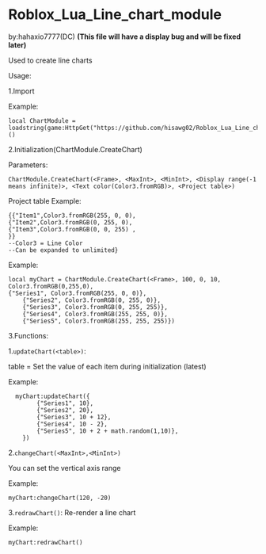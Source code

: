 # Roblox_Lua_Line_chart_module
by:hahaxio7777(DC)
**(This file will have a display bug and will be fixed later)**

Used to create line charts

Usage:

1.Import

Example:
```
local ChartModule = loadstring(game:HttpGet("https://github.com/hisawg02/Roblox_Lua_Line_chart_module/raw/refs/heads/main/Main"))()
```

2.Initialization(ChartModule.CreateChart)

Parameters:

```ChartModule.CreateChart(<Frame>, <MaxInt>, <MinInt>, <Display range(-1 means infinite)>, <Text color(Color3.fromRGB)>, <Project table>)```

Project table Example:

```
{{"Item1",Color3.fromRGB(255, 0, 0),
{"Item2",Color3.fromRGB(0, 255, 0),
{"Item3",Color3.fromRGB(0, 0, 255) ,
}}
--Color3 = Line Color
--Can be expanded to unlimited}
```

Example:

```
local myChart = ChartModule.CreateChart(<Frame>, 100, 0, 10, Color3.fromRGB(0,255,0), 
{"Series1", Color3.fromRGB(255, 0, 0)},
	{"Series2", Color3.fromRGB(0, 255, 0)},
	{"Series3", Color3.fromRGB(0, 255, 255)},
	{"Series4", Color3.fromRGB(255, 255, 0)},
	{"Series5", Color3.fromRGB(255, 255, 255)})
```

3.Functions:

1.```updateChart(<table>)```:

table = Set the value of each item during initialization (latest)

Example:
```
  myChart:updateChart({
		{"Series1", 10},
		{"Series2", 20},
		{"Series3", 10 + 12},
		{"Series4", 10 - 2},
		{"Series5", 10 + 2 + math.random(1,10)},
	})
```

2.```changeChart(<MaxInt>,<MinInt>)```

You can set the vertical axis range

Example:

```
myChart:changeChart(120, -20)
```

3.```redrawChart()```:
Re-render a line chart

Example:
```
myChart:redrawChart()
```
